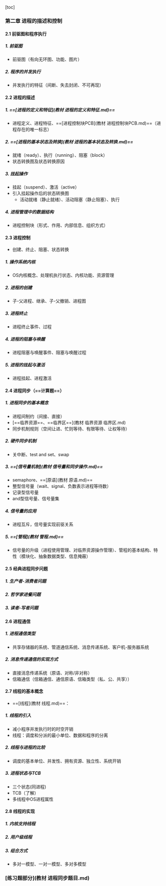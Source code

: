 [toc]

### 第二章 进程的描述和控制

#### 2.1 前驱图和程序执行

##### 1. 前驱图

* 前驱图（有向无环图、功能、图片）

##### 2. 程序的并发执行

* 并发执行的特征（间断、失去封闭、不可再现）

#### 2.2 进程的描述

##### 1. ==[进程的定义和特征](教材 进程的定义和特征.md)==

* 进程定义、进程特征、==[进程控制块PCB](教材 进程控制块PCB.md)==（进程存在的唯一标志）

##### 2. ==[进程的基本状态及转换](教材 进程的基本状态及转换.md)==

* 就绪（ready）、执行（running）、阻塞（block）
* 状态转换图及状态转换原因

##### 3. 挂起操作

* 挂起（suspend）、激活（active）
* 引入挂起操作后的状态转换图
  * 活动就绪（静止就绪）、活动阻塞（静止阻塞）、执行


##### 4. 进程管理中的数据结构

* 进程控制块（形式、作用、内部信息、组织方式）

#### 2.3 进程控制

* 创建、终止、阻塞、状态转换

##### 1. 操作系统内核

* OS内核概念、处理机执行状态、内核功能、资源管理

##### 2. 进程的创建

* 子-父进程、继承、子-父撤销、进程图

##### 3. 进程终止

* 进程终止事件、过程

##### 4. 进程的阻塞与唤醒

* 进程阻塞与唤醒事件、阻塞与唤醒过程

##### 5. 进程的挂起与激活

* 进程挂起、进程激活

#### 2.4 进程同步（==计算题==）

##### 1. 进程同步的基本概念

* 进程间制约（间接、直接）
* [==临界资源==、==临界区==](教材 临界资源 临界区.md)
* 同步机制规则（空间让进、忙则等待、有限等待、让权等待）

##### 2. 硬件同步机制

* 关中断、test and set、swap

##### 3. ==[信号量机制](教材 信号量和同步操作.md)==

* semaphore、==[原语](教材 原语.md)==
* 整型信号量（wait、signal、负数表示进程等待数）
* 记录型信号量
* and型信号量、信号量集

##### 4. 信号量的应用

* 进程互斥，信号量实现前驱关系

##### 5. ==[管程](教材 管程.md)==

* 信号量的升级（进程使用管理、对临界资源操作管理）、管程的基本结构、特性（模块化、抽象数据类型、信息掩蔽）

#### 2.5 经典进程同步问题

##### 1. 生产者-消费者问题

##### 2. 哲学家进餐问题

##### 3. 读者-写者问题

#### 2.6 进程通信

##### 1. 进程通信类型

* 共享存储器的系统、管道通信系统、消息传递系统、客户机-服务器系统

##### 2. 消息传递通信的实现方式

* 直接消息传递系统（原语、对称/非对称）
* 信箱通信（信箱通信、通信原语、信箱类型（私、公、共享））

#### 2.7 线程的基本概念

* ==[线程](教材 线程.md)==：

##### 1. 线程的引入

* 减小程序并发执行时的时空开销
* 线程：调度和分派的最小单位、数据和程序的分离

##### 2. 线程与进程的比较

* 调度的基本单位、并发性、拥有资源、独立性、系统开销

##### 3. 进程状态与TCB

* 三个状态(同进程)
* TCB（了解）
* 多线程中OS进程属性

#### 2.8 线程的实现

##### 1. 内核支持线程

##### 2. 用户级线程

##### 3. 组合方式

* 多对一模型、一对一模型、多对多模型

### [练习题部分](教材 进程同步题目.md)

